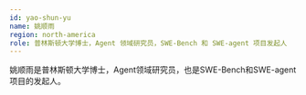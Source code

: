 ```yaml
---
id: yao-shun-yu
name: 姚顺雨
region: north-america
role: 普林斯顿大学博士，Agent 领域研究员，SWE-Bench 和 SWE-agent 项目发起人
---
```


姚顺雨是普林斯顿大学博士，Agent领域研究员，也是SWE-Bench和SWE-agent项目的发起人。

